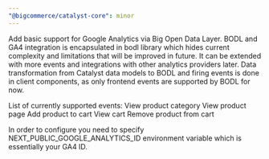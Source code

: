 ```yaml
---
"@bigcommerce/catalyst-core": minor
---
```


Add basic support for Google Analytics via Big Open Data Layer. BODL and GA4 integration is encapsulated in bodl library which hides current complexity and limitations that will be improved in future. It can be extended with more events and integrations with other analytics providers later. Data transformation from Catalyst data models to BODL and firing events is done in client components, as only frontend events are supported by BODL for now.

List of currently supported events:
View product category
View product page
Add product to cart
View cart
Remove product from cart

In order to configure you need to specify NEXT_PUBLIC_GOOGLE_ANALYTICS_ID environment variable which is essentially your GA4 ID.
